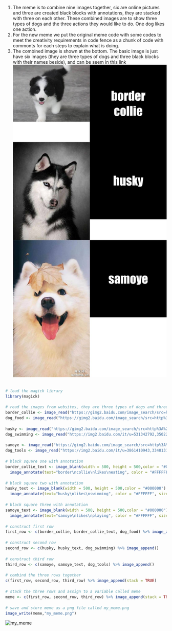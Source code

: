 1. The meme is to combine nine images together, six are online pictures and three are created black blocks with annotations, they are stacked with three on each other. These combined images are to show three types of dogs and the three actions they would like to do. One dog likes one action.
2. For the new meme we put the original meme code with some codes to meet the creativity requirements in code fence as a chunk of code with commonts for each steps to explain what is doing.
3. The combined image is shown at the bottom. The basic image is just have six images (they are three types of dogs and three black blocks with their names beside), and can be seem in this link ![](https://github.com/HOU-DTer/stats220/blob/main/my_meme_basicone.png)

```r

# load the magick library
library(magick)

# read the images from websites, they are three types of dogs and three types of things they would like to do.
border_collie <- image_read("https://gimg2.baidu.com/image_search/src=http%3A%2F%2Fimg9.chongwu.cc%2Fd%2Ffile%2Fbianmu%2F201310%2F575f08c38b70112377e367a689330b89.jpg&refer=http%3A%2F%2Fimg9.chongwu.cc&app=2002&size=f9999,10000&q=a80&n=0&g=0n&fmt=auto?sec=1649661126&t=6dbf69f1851e03cb2e00b9883d1fc35d") %>% image_scale(500)
dog_food <- image_read("https://gimg2.baidu.com/image_search/src=http%3A%2F%2Fimg.xiaokeai.com%2Fuploadfile%2F2020%2F0921%2F20200921034257842.jpg&refer=http%3A%2F%2Fimg.xiaokeai.com&app=2002&size=f9999,10000&q=a80&n=0&g=0n&fmt=auto?sec=1650339472&t=2be30ccce23db8d58fec269075e706a5") %>% image_resize("500x500") %>% image_blur(10,5)

husky <- image_read("https://gimg2.baidu.com/image_search/src=http%3A%2F%2Feuro-premium.cn%2Fsites%2Fdefault%2Ffiles%2F2017%2F06%2F2017-06-13-020.jpg&refer=http%3A%2F%2Feuro-premium.cn&app=2002&size=f9999,10000&q=a80&n=0&g=0n&fmt=auto?sec=1649660953&t=8f62cdd991fac0a04bde4383b0e4d061") %>% image_scale(500)
dog_swimming <- image_read("https://img2.baidu.com/it/u=531342792,3502212661&fm=253&fmt=auto&app=138&f=JPEG?w=452&h=300") %>% image_resize("500x500") %>% image_flip()

samoye <- image_read("https://gimg2.baidu.com/image_search/src=http%3A%2F%2Fwww.quchong.cn%2Fuploads%2F210531%2F106-210531135635D3.jpg&refer=http%3A%2F%2Fwww.quchong.cn&app=2002&size=f9999,10000&q=a80&n=0&g=0n&fmt=auto?sec=1649660942&t=6dd404ce9bad23cf212823b30299c1e7") %>% image_scale(500)
dog_tools <- image_read("https://img2.baidu.com/it/u=3861410943,3348131614&fm=253&fmt=auto&app=138&f=JPEG?w=652&h=500") %>% image_resize("500x500") %>% image_flop()

# black square one with annotation
border_collie_text <- image_blank(width = 500, height = 500,color = "#000000") %>% 
  image_annotate(text="border\ncollie\nlikes\neating", color = "#FFFFFF", size = 80, font = "Impact", gravity="center")

# black square two with annotation
husky_text <- image_blank(width = 500, height = 500,color = "#000000") %>% 
  image_annotate(text="husky\nlikes\nswimming", color = "#FFFFFF", size = 80, font = "Impact", gravity="center")

# black square three with annotation
samoye_text <- image_blank(width = 500, height = 500,color = "#000000") %>% 
  image_annotate(text="samoye\nlikes\nplaying", color = "#FFFFFF", size = 80, font = "Impact", gravity="center")

# construct first row
first_row <- c(border_collie, border_collie_text, dog_food) %>% image_append()
  
# construct second row  
second_row <- c(husky, husky_text, dog_swimming) %>% image_append()

# construct third row  
third_row <- c(samoye, samoye_text, dog_tools) %>% image_append()

# combind the three rows together
c(first_row, second_row, third_row) %>% image_append(stack = TRUE)

# stack the three rows and assign to a variable called meme
meme <- c(first_row, second_row, third_row) %>% image_append(stack = TRUE)

# save and store meme as a png file called my_meme.png
image_write(meme,"my_meme.png")

```
![my_meme](https://user-images.githubusercontent.com/70314010/159152675-e46ed72a-04ba-4d67-be68-6a57e8de9d72.png)
